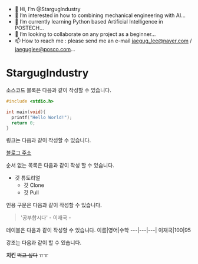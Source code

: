 - 👋 Hi, I’m @StargugIndustry
- 👀 I’m interested in how to combining mechanical engineering with AI...
- 🌱 I’m currently learning Python based Artificial Intelligence in POSTECH...
- 💞️ I’m looking to collaborate on any project as a beginner... 
- 📫 How to reach me : please send me an e-mail jaegug_lee@naver.com / jaeguglee@posco.com...

<!---
StargugIndustry/StargugIndustry is a ✨ special ✨ repository because its `README.md` (this file) appears on your GitHub profile.
You can click the Preview link to take a look at your changes.
--->


# StargugIndustry

소스코드 블록은 다음과 같이 작성할 수 있습니다.

```c
#include <stdio.h>

int main(void){
  printf("Hello World!");
  return 0;
}
```

링크는 다음과 같이 작성할 수 있습니다.

[블로그 주소](http://www.naver.com)

순서 없는 목록은 다음과 같이 작성 할 수 있습니다.

* 깃 튜토리얼
  * 깃 Clone
  * 깃 Pull
  
인용 구문은 다음과 같이 작성할 수 있습니다.
> '공부합시다' - 이재국 -


테이블은 다음과 같이 작성할 수 있습니다.
이름|영어|수학
---|---|---|
이재국|100|95

강조는 다음과 같이 할 수 있습니다.

**치킨**
~~먹고 싶다~~ ㅠㅠ
